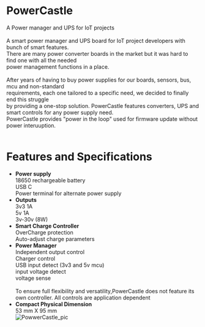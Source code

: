 # PowerCastle
A Power manager and UPS for IoT projects<br/><br/>A smart power manager and UPS board for IoT project developers with bunch of smart features.<br/>There are many power converter boards in the market but it was hard to find one with all the needed<br/> power management functions in a place.<br/><br/>After years of having to buy power supplies for our boards, sensors, bus, mcu and non-standard<br/>requirements, each one tailored to a specific need, we decided to finally end this struggle<br/>by providing a one-stop solution. PowerCastle features converters, UPS and smart controls for any power supply need.<br/>PowerCastle provides "power in the loop" used for firmware update without power interuuption.<br/><br/>
# Features and Specifications<br/>
* **Power supply**
<br/>18650 rechargeable battery
<br/>USB C
<br/>Power terminal for alternate power supply
* **Outputs**
<br/>3v3 1A
<br/>5v 1A
<br/>3v-30v (8W)
* **Smart Charge Controller**
<br/>OverCharge protection
<br/>Auto-adjust charge parameters
* **Power Manager**
<br/>Independent output control
<br/>Charger control
<br/>USB input detect (3v3 and 5v mcu)
<br/>input voltage detect
<br/>voltage sense
<br/><br/>To ensure full flexibility and versatility,PowerCastle does not feature its own controller. All controls are application dependent
* **Compact Physical Dimension**
<br/>53 mm X 95 mm <br/>
![PowwerCastle_pic](https://user-images.githubusercontent.com/88499684/128438393-10a2e281-13a6-441c-a555-328e18007e9e.png)

